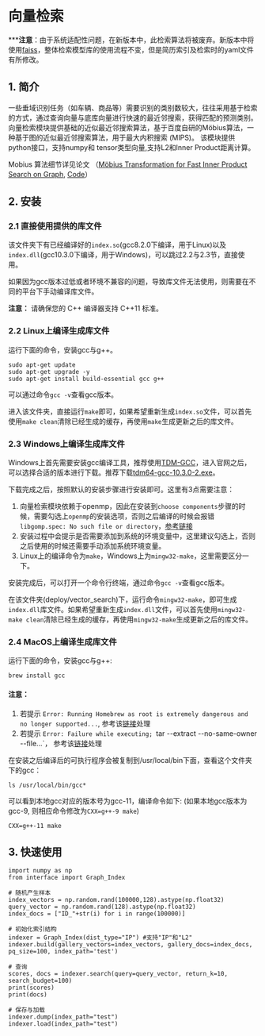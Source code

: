 # 向量检索

*****注意**：由于系统适配性问题，在新版本中，此检索算法将被废弃。新版本中将使用[faiss](https://github.com/facebookresearch/faiss)，整体检索模型库的使用流程不变，但是简历索引及检索时的yaml文件有所修改。

## 1. 简介

一些垂域识别任务（如车辆、商品等）需要识别的类别数较大，往往采用基于检索的方式，通过查询向量与底库向量进行快速的最近邻搜索，获得匹配的预测类别。向量检索模块提供基础的近似最近邻搜索算法，基于百度自研的Möbius算法，一种基于图的近似最近邻搜索算法，用于最大内积搜索 (MIPS)。 该模块提供python接口，支持numpy和 tensor类型向量,支持L2和Inner Product距离计算。

Mobius 算法细节详见论文 （[Möbius Transformation for Fast Inner Product Search on Graph](http://research.baidu.com/Public/uploads/5e189d36b5cf6.PDF), [Code](https://github.com/sunbelbd/mobius)）



## 2. 安装

### 2.1 直接使用提供的库文件

该文件夹下有已经编译好的`index.so`(gcc8.2.0下编译，用于Linux)以及`index.dll`(gcc10.3.0下编译，用于Windows)，可以跳过2.2与2.3节，直接使用。

如果因为gcc版本过低或者环境不兼容的问题，导致库文件无法使用，则需要在不同的平台下手动编译库文件。

**注意：**
请确保您的 C++ 编译器支持 C++11 标准。


### 2.2 Linux上编译生成库文件

运行下面的命令，安装gcc与g++。

```shell
sudo apt-get update
sudo apt-get upgrade -y
sudo apt-get install build-essential gcc g++
```

可以通过命令`gcc -v`查看gcc版本。

进入该文件夹，直接运行`make`即可，如果希望重新生成`index.so`文件，可以首先使用`make clean`清除已经生成的缓存，再使用`make`生成更新之后的库文件。

### 2.3 Windows上编译生成库文件

Windows上首先需要安装gcc编译工具，推荐使用[TDM-GCC](https://jmeubank.github.io/tdm-gcc/articles/2020-03/9.2.0-release)，进入官网之后，可以选择合适的版本进行下载。推荐下载[tdm64-gcc-10.3.0-2.exe](https://github.com/jmeubank/tdm-gcc/releases/download/v10.3.0-tdm64-2/tdm64-gcc-10.3.0-2.exe)。

下载完成之后，按照默认的安装步骤进行安装即可。这里有3点需要注意：
1. 向量检索模块依赖于openmp，因此在安装到`choose components`步骤的时候，需要勾选上`openmp`的安装选项，否则之后编译的时候会报错`libgomp.spec: No such file or directory`，[参考链接](https://github.com/dmlc/xgboost/issues/1027)
2. 安装过程中会提示是否需要添加到系统的环境变量中，这里建议勾选上，否则之后使用的时候还需要手动添加系统环境变量。
3. Linux上的编译命令为`make`，Windows上为`mingw32-make`，这里需要区分一下。


安装完成后，可以打开一个命令行终端，通过命令`gcc -v`查看gcc版本。

在该文件夹(deploy/vector_search)下，运行命令`mingw32-make`，即可生成`index.dll`库文件。如果希望重新生成`index.dll`文件，可以首先使用`mingw32-make clean`清除已经生成的缓存，再使用`mingw32-make`生成更新之后的库文件。

### 2.4 MacOS上编译生成库文件

运行下面的命令，安装gcc与g++:

```shell
brew install gcc
```
#### 注意：
1. 若提示 `Error: Running Homebrew as root is extremely dangerous and no longer supported...`,  参考该[链接](https://jingyan.baidu.com/article/e52e3615057a2840c60c519c.html)处理
2. 若提示 `Error: Failure while executing; `tar --extract --no-same-owner --file...`， 参考该[链接](https://blog.csdn.net/Dawn510/article/details/117787358)处理

在安装之后编译后的可执行程序会被复制到/usr/local/bin下面，查看这个文件夹下的gcc：
```
ls /usr/local/bin/gcc*
```
可以看到本地gcc对应的版本号为gcc-11，编译命令如下: (如果本地gcc版本为gcc-9, 则相应命令修改为`CXX=g++-9 make`)
```
CXX=g++-11 make
```

## 3. 快速使用

    import numpy as np
    from interface import Graph_Index

    # 随机产生样本
    index_vectors = np.random.rand(100000,128).astype(np.float32)
    query_vector = np.random.rand(128).astype(np.float32)
    index_docs = ["ID_"+str(i) for i in range(100000)]

    # 初始化索引结构
    indexer = Graph_Index(dist_type="IP") #支持"IP"和"L2"
    indexer.build(gallery_vectors=index_vectors, gallery_docs=index_docs, pq_size=100, index_path='test')

    # 查询
    scores, docs = indexer.search(query=query_vector, return_k=10, search_budget=100)
    print(scores)
    print(docs)

    # 保存与加载
    indexer.dump(index_path="test")
    indexer.load(index_path="test")
